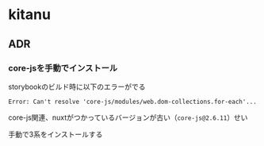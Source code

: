 # kitanu

## ADR

### core-jsを手動でインストール

storybookのビルド時に以下のエラーがでる

```
Error: Can't resolve 'core-js/modules/web.dom-collections.for-each'...
```

core-js関連、nuxtがつかっているバージョンが古い（`core-js@2.6.11`）せい

手動で3系をインストールする


